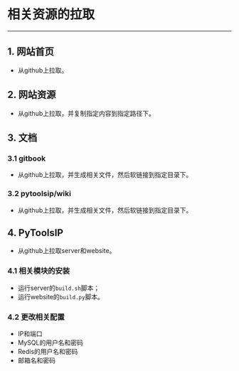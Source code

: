# 相关资源的拉取

----
## 1. 网站首页
  * 从github上拉取。

## 2. 网站资源
  * 从github上拉取，并复制指定内容到指定路径下。

## 3. 文档
### 3.1 gitbook
  * 从github上拉取，并生成相关文件，然后软链接到指定目录下。

### 3.2 pytoolsip/wiki
  * 从github上拉取，并生成相关文件，然后软链接到指定目录下。

## 4. PyToolsIP
  * 从github上拉取server和website。

### 4.1 相关模块的安装
  * 运行server的`build.sh`脚本；
  * 运行website的`build.py`脚本。

### 4.2 更改相关配置
  * IP和端口
  * MySQL的用户名和密码
  * Redis的用户名和密码
  * 邮箱名和密码